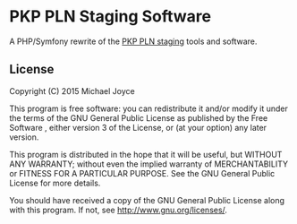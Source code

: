 # PKP PLN Staging Software

A PHP/Symfony rewrite of the [PKP PLN staging](https://github.com/mjordan/pkppln) 
tools and software.

## License

Copyright (C) 2015 Michael Joyce

This program is free software: you can redistribute it and/or modify it under 
the terms of the GNU General Public License as published by the Free Software 
, either version 3 of the License, or (at your option) any later version.

This program is distributed in the hope that it will be useful,
but WITHOUT ANY WARRANTY; without even the implied warranty of
MERCHANTABILITY or FITNESS FOR A PARTICULAR PURPOSE.  See the
GNU General Public License for more details.

You should have received a copy of the GNU General Public License
along with this program.  If not, see <http://www.gnu.org/licenses/>.
